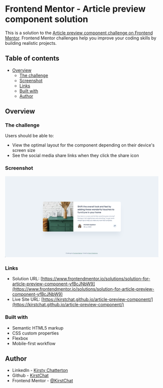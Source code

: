 # Frontend Mentor - Article preview component solution

This is a solution to the [Article preview component challenge on Frontend Mentor](https://www.frontendmentor.io/challenges/article-preview-component-dYBN_pYFT). Frontend Mentor challenges help you improve your coding skills by building realistic projects.

## Table of contents

- [Overview](#overview)
  - [The challenge](#the-challenge)
  - [Screenshot](#screenshot)
  - [Links](#links)
  - [Built with](#built-with)
  - [Author](#author)

## Overview

### The challenge

Users should be able to:

- View the optimal layout for the component depending on their device's screen size
- See the social media share links when they click the share icon

### Screenshot

![Desktop Screenshot](./images/desktop-screenshot.png)

### Links

- Solution URL: [https://www.frontendmentor.io/solutions/solution-for-article-preview-component-yfBcJNbW9](https://www.frontendmentor.io/solutions/solution-for-article-preview-component-yfBcJNbW9)
- Live Site URL: [https://kirstchat.github.io/article-preview-component/](https://kirstchat.github.io/article-preview-component/)

### Built with

- Semantic HTML5 markup
- CSS custom properties
- Flexbox
- Mobile-first workflow

## Author

- LinkedIn - [Kirsty Chatterton](https://www.linkedin.com/in/kirsty-c-154781a4/)
- Github - [KirstChat](https://github.com/KirstChat)
- Frontend Mentor - [@KirstChat](https://www.frontendmentor.io/profile/KirstChat)
